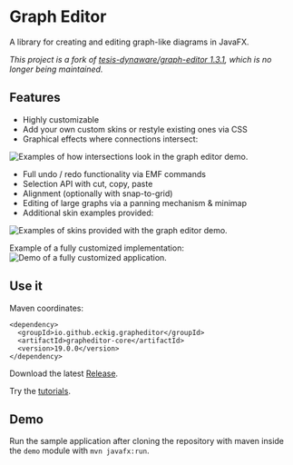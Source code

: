 Graph Editor
==========

A library for creating and editing graph-like diagrams in JavaFX.

*This project is a fork of [tesis-dynaware/graph-editor 1.3.1](https://github.com/tesis-dynaware/graph-editor), which is no longer being maintained.*

## Features

+ Highly customizable
+ Add your own custom skins or restyle existing ones via CSS
+ Graphical effects where connections intersect:

![Examples of how intersections look in the graph editor demo.](intersectionExamples.png)

+ Full undo / redo functionality via EMF commands
+ Selection API with cut, copy, paste
+ Alignment (optionally with snap-to-grid)
+ Editing of large graphs via a panning mechanism & minimap
+ Additional skin examples provided:

![Examples of skins provided with the graph editor demo.](skinExamples.png)

Example of a fully customized implementation:
![Demo of a fully customized application.](demo.gif)

## Use it

Maven coordinates:
```
<dependency>
  <groupId>io.github.eckig.grapheditor</groupId>
  <artifactId>grapheditor-core</artifactId>
  <version>19.0.0</version>
</dependency>
```
Download the latest [Release](https://github.com/eckig/graph-editor/releases).

Try the [tutorials](https://github.com/eckig/graph-editor/wiki).

## Demo

Run the sample application after cloning the repository with maven inside the `demo` module with `mvn javafx:run`.
